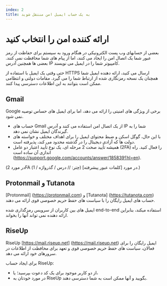 ```yaml
---
index: 2
title: به یک حساب ایمیل امن منتقل شوید
---
```

# ارائه کننده امن را انتخاب کنید

بعضی از حسابهای وب پست الکترونیکی در هنگام ورود به سیستم برای حفاظت از رمز عبور شما یک اتصال امن را ایجاد می کنند، اما از پیام های شما محافظت نمی کنند. بعضی ها همچنین آدرس IP کامپیوتر شما را در ایمیل می نویسند.

حتی وقتی یک ایمیل با استفاده از HTTPS ارسال می کنید، ارائه دهنده ایمیل شما همچنان یک نسخه رمزنگاری شده از ارتباط شما را می گیرد. مقامات دولتی و انتظامی ممکن است بتوانند به این اطلاعات دسترسی پیدا کنند.

## Gmail

Google برخی از ویژگی های امنیتی را ارائه می دهد، اما برای ایمیل های حساس توصیه نمی شود.

*   حساب های Gmail از یک اتصال امن استفاده می کنند و آدرس IP شما را به گیرندگان ایمیل نشان نمی دهد.
*   با این حال، گوگل اسکن و ضبط محتوای ایمیل را برای اهداف مختلف و خواسته های دولت ها که آزادی دیجیتال را در گذشته محدود می کند، پذیرفته است.
*   همیشه تأیید صحت 2 مرحله ای، یک نوع تأیید اعتبار دو عامل (2FA) را فعال کنید. راه اندازی آن ساده است (https://support.google.com/accounts/answer/185839؟hl=en).

(در مورد 2FA در مورد
[کلمات عبور پیشرفته] (چتر: // درس / گذرواژه / 1).)

## Protonmail و Tutanota

[Protonmail] (https://protonmail.com) و [Tutanota] (https://tutanota.com) حساب های ایمیل رایگان را با سیاست های حفظ حریم خصوصی قوی ارائه می دهند.

ایمیل های بین کاربران از سرویس رمزگذاری شده end-to-end استفاده میکند، بنابراین ارائه دهنده نمی تواند آنها را بخواند.

## RiseUp

RiseUp [https://mail.riseup.net] (https://mail.riseup.net) ایمیل رایگان را برای فعالان، سیاست های حفظ حریم خصوصی قوی و تعهد برای محافظت از اطلاعات در سرورهای خود ارائه می دهد.

برای ایجاد حساب RiseUp:

*   از دو کاربر موجود برای یک کد دعوت بپرسید؛ یا،
*   در مورد خودتان به RiseUp بگویید و آنها ممکن است به شما دسترسی دهند.
